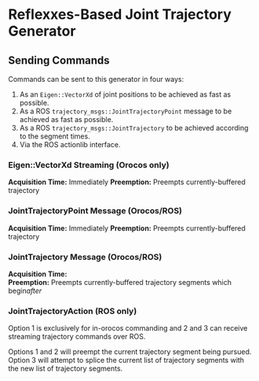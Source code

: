 Reflexxes-Based Joint Trajectory Generator
==========================================

## Sending Commands

Commands can be sent to this generator in four ways:

1. As an `Eigen::VectorXd` of joint positions to be achieved as fast as
   possible.
2. As a ROS `trajectory_msgs::JointTrajectoryPoint` message to be achieved as
   fast as possible.
3. As a ROS `trajectory_msgs::JointTrajectory` to be achieved according to the
   segment times.
4. Via the ROS actionlib interface.

### Eigen::VectorXd Streaming (Orocos only)

**Acquisition Time:** Immediately
**Preemption:** Preempts currently-buffered trajectory

### JointTrajectoryPoint Message (Orocos/ROS)

**Acquisition Time:** Immediately
**Preemption:** Preempts currently-buffered trajectory

### JointTrajectory Message (Orocos/ROS)


**Acquisition Time:**  
**Preemption:** Preempts currently-buffered trajectory segments which begin*after* 

### JointTrajectoryAction (ROS only)

Option 1 is exclusively for in-orocos commanding and 2 and 3 can receive
streaming trajectory commands over ROS.

Options 1 and 2 will preempt the current trajectory segment being pursued.
Option 3 will attempt to splice the current list of trajectory segments
with the new list of trajectory segments.

